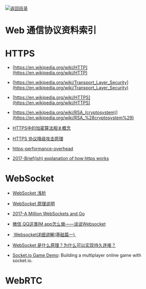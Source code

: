 [![返回目录](https://parg.co/UGo)](https://parg.co/b4z) 



# Web 通信协议资料索引



# HTTPS




- [https://en.wikipedia.org/wiki/HTTP](https://en.wikipedia.org/wiki/HTTP)

- [https://en.wikipedia.org/wiki/Transport_Layer_Security](https://en.wikipedia.org/wiki/Transport_Layer_Security)

- [https://en.wikipedia.org/wiki/HTTPS](https://en.wikipedia.org/wiki/HTTPS)

- [https://en.wikipedia.org/wiki/RSA_(cryptosystem)](https://en.wikipedia.org/wiki/RSA_%28cryptosystem%29)

- [HTTPS中的加密算法相关概念](http://foofish.net/https-symmetric.html?hmsr=toutiao.io&utm_medium=toutiao.io&utm_source=toutiao.io)
- [HTTPS 协议降级攻击原理](http://www.tuicool.com/articles/vEVfIjb)




- [https-performance-overhead](https://www.keycdn.com/blog/https-performance-overhead/?utm_source=tuicool&utm_medium=referral)

- [2017-Brief(ish) explanation of how https works](https://dev.to/ruidfigueiredo/briefish-explanation-of-how-https-works)



# WebSocket

- [WebSocket 浅析](https://zhuanlan.zhihu.com/p/25592934) 

- [WebSocket 原理说明](https://www.qcloud.com/document/product/214/4150)

- [2017-A Million WebSockets and Go](https://medium.freecodecamp.org/million-websockets-and-go-cc58418460bb) 


- [微信,QQ这类IM app怎么做——谈谈Websocket](http://www.jianshu.com/p/bcefda55bce4?hmsr=toutiao.io&utm_medium=toutiao.io&utm_source=toutiao.io)

- [ Websocket详细讲解(基础篇一) ](http://blog.csdn.net/woshinannan741/article/details/51470830?hmsr=toutiao.io&utm_medium=toutiao.io&utm_source=toutiao.io)

- [WebSocket 是什么原理？为什么可以实现持久连接？](https://www.zhihu.com/question/20215561/answer/40316953?utm_source=qq&utm_medium=social) 
- [Socket.io Game Demo](https://github.com/sgoedecke/socket-io-game): Building a multiplayer online game with socket.io. 




# WebRTC